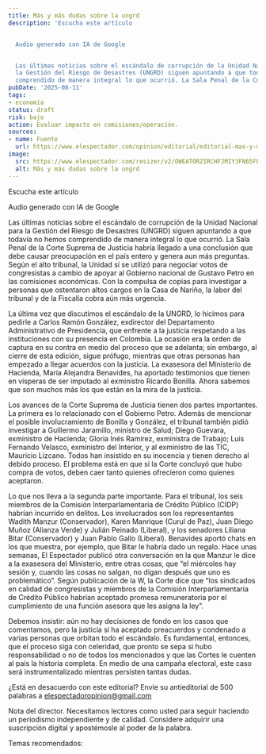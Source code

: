 ```yaml
---
title: Más y más dudas sobre la ungrd
description: 'Escucha este artículo


  Audio generado con IA de Google


  Las últimas noticias sobre el escándalo de corrupción de la Unidad Nacional para
  la Gestión del Riesgo de Desastres (UNGRD) siguen apuntando a que todavía no hemos
  comprendido de manera integral lo que ocurrió. La Sala Penal de la Corte…'
pubDate: '2025-08-11'
tags:
- economía
status: draft
risk: bajo
action: Evaluar impacto en comisiones/operación.
sources:
- name: Fuente
  url: https://www.elespectador.com/opinion/editorial/editorial-mas-y-mas-dudas-sobre-la-ungrd/
image:
  src: https://www.elespectador.com/resizer/v2/OWEATORZIRCHFJMIY3FN65FPME.jpg?auth=7b9128db4e6ec2ce4c7d4817db9643828999f9b01486b6b556795080634082d9&width=657&smart=true&quality=60
  alt: Más y más dudas sobre la ungrd
---
```

Escucha este artículo

Audio generado con IA de Google

Las últimas noticias sobre el escándalo de corrupción de la Unidad Nacional para la Gestión del Riesgo de Desastres (UNGRD) siguen apuntando a que todavía no hemos comprendido de manera integral lo que ocurrió. La Sala Penal de la Corte Suprema de Justicia habría llegado a una conclusión que debe causar preocupación en el país entero y genera aun más preguntas. Según el alto tribunal, la Unidad sí se utilizó para negociar votos de congresistas a cambio de apoyar al Gobierno nacional de Gustavo Petro en las comisiones económicas. Con la compulsa de copias para investigar a personas que ostentaron altos cargos en la Casa de Nariño, la labor del tribunal y de la Fiscalía cobra aún más urgencia.

La última vez que discutimos el escándalo de la UNGRD, lo hicimos para pedirle a Carlos Ramón González, exdirector del Departamento Administrativo de Presidencia, que enfrente a la justicia respetando a las instituciones con su presencia en Colombia. La ocasión era la orden de captura en su contra en medio del proceso que se adelanta; sin embargo, al cierre de esta edición, sigue prófugo, mientras que otras personas han empezado a llegar acuerdos con la justicia. La exasesora del Ministerio de Hacienda, María Alejandra Benavides, ha aportado testimonios que tienen en vísperas de ser imputado al exministro Ricardo Bonilla. Ahora sabemos que son muchos más los que están en la mira de la justicia.

Los avances de la Corte Suprema de Justicia tienen dos partes importantes. La primera es lo relacionado con el Gobierno Petro. Además de mencionar el posible involucramiento de Bonilla y González, el tribunal también pidió investigar a Guillermo Jaramillo, ministro de Salud; Diego Guevara, exministro de Hacienda; Gloria Inés Ramírez, exministra de Trabajo; Luis Fernando Velasco, exministro del Interior, y al exministro de las TIC, Mauricio Lizcano. Todos han insistido en su inocencia y tienen derecho al debido proceso. El problema está en que si la Corte concluyó que hubo compra de votos, deben caer tanto quienes ofrecieron como quienes aceptaron.

Lo que nos lleva a la segunda parte importante. Para el tribunal, los seis miembros de la Comisión Interparlamentaria de Crédito Público (CIDP) habrían incurrido en delitos. Los involucrados son los representantes Wadith Manzur (Conservador), Karen Manrique (Curul de Paz), Juan Diego Muñoz (Alianza Verde) y Julián Peinado (Liberal), y los senadores Liliana Bitar (Conservador) y Juan Pablo Gallo (Liberal). Benavides aportó chats en los que muestra, por ejemplo, que Bitar le habría dado un regalo. Hace unas semanas, El Espectador publicó otra conversación en la que Manzur le dice a la exasesora del Ministerio, entre otras cosas, que “el miércoles hay sesión y, cuando las cosas no salgan, no digan después que uno es problemático”. Según publicación de la W, la Corte dice que “los sindicados en calidad de congresistas y miembros de la Comisión Interparlamentaria de Crédito Público habrían aceptado promesa remuneratoria por el cumplimiento de una función asesora que les asigna la ley”.

Debemos insistir: aún no hay decisiones de fondo en los casos que comentamos, pero la justicia sí ha aceptado preacuerdos y condenado a varias personas que orbitan todo el escándalo. Es fundamental, entonces, que el proceso siga con celeridad, que pronto se sepa si hubo responsabilidad o no de todos los mencionados y que las Cortes le cuenten al país la historia completa. En medio de una campaña electoral, este caso será instrumentalizado mientras persisten tantas dudas.

¿Está en desacuerdo con este editorial? Envíe su antieditorial de 500 palabras a elespectadoropinion@gmail.com

Nota del director. Necesitamos lectores como usted para seguir haciendo un periodismo independiente y de calidad. Considere adquirir una suscripción digital y apostémosle al poder de la palabra.

Temas recomendados: